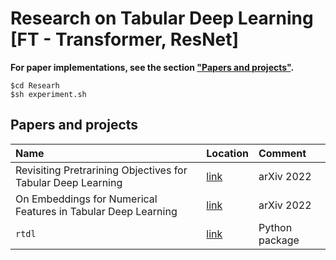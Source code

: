 # Research on Tabular Deep Learning [FT - Transformer, ResNet]

**For paper implementations, see the section ["Papers and projects"](#papers-and-projects).**

```
$cd Researh
$sh experiment.sh 
```

## Papers and projects

| Name                                                          | Location                                                        | Comment        |
| :------------------------------------------------------------ | :-------------------------------------------------------------- | :------------- |
| Revisiting Pretrarining Objectives for Tabular Deep Learning  | [link](https://github.com/puhsu/tabular-dl-pretrain-objectives) | arXiv 2022     |
| On Embeddings for Numerical Features in Tabular Deep Learning | [link](https://github.com/Yura52/tabular-dl-num-embeddings)     | arXiv 2022     |
| `rtdl`                                                        | [link](https://github.com/Yura52/rtdl)                          | Python package |
